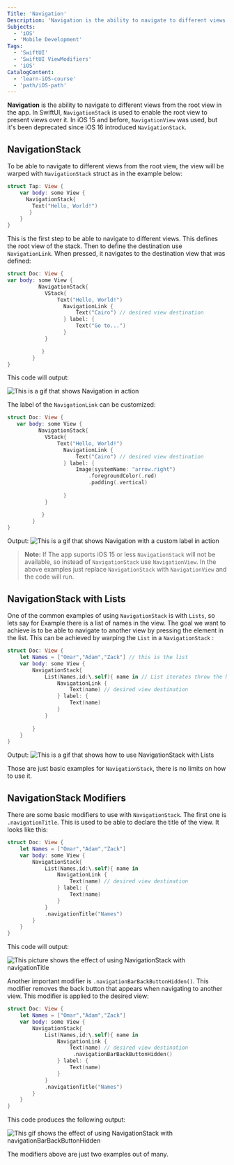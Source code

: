 ```yaml
---
Title: 'Navigation'
Description: 'Navigation is the ability to navigate to different views from the root view in the app.'
Subjects:
  - 'iOS'
  - 'Mobile Development'
Tags:
  - 'SwiftUI'
  - 'SwiftUI ViewModifiers'
  - 'iOS'
CatalogContent:
  - 'learn-iOS-course'
  - 'path/iOS-path'
---
```


**Navigation** is the ability to navigate to different views from the root view in the app. In SwiftUI, `NavigationStack` is used to enable the root view to present views over it.  In iOS 15 and before, `NavigationView` was used, but it's been deprecated since iOS 16 introduced `NavigationStack`. 

## NavigationStack

To be able to navigate to different views from the root view, the view will be warped with `NavigationStack` struct as in the example below: 

```Swift
struct Tap: View {
    var body: some View {
      NavigationStack{
        Text("Hello, World!")
       }
    }
}
```

This is the first step to be able to navigate to different views. This defines the root view of the stack. Then to define the destination use `NavigationLink`. When pressed, it navigates to the destination view that was defined: 

```Swift
struct Doc: View { 
var body: some View {
          NavigationStack{
            VStack{
                Text("Hello, World!")
                  NavigationLink {
                      Text("Cairo") // desired view destination
                  } label: {
                      Text("Go to...")
                  }
            }

           }
        }
}
```

This code will output:

![This is a gif that shows Navigation in action](https://raw.githubusercontent.com/Codecademy/docs/main/media/NavigationStack.gif)

The label of the `NavigationLink` can be customized:

```Swift
struct Doc: View { 
   var body: some View {
          NavigationStack{
            VStack{
                Text("Hello, World!")
                  NavigationLink {
                      Text("Cairo") // desired view destination
                  } label: {
                      Image(systemName: "arrow.right")
                          .foregroundColor(.red)
                          .padding(.vertical)
                      
                  }
            }

           }
        }
}
```
Output:
![This is a gif that shows Navigation with a custom label in action](https://raw.githubusercontent.com/Codecademy/docs/main/media/NavigationStack-with-Custom-label.gif)

> **Note:** If The app suports iOS 15 or less `NavigationStack` will not be available, so instead of `NavigationStack` use `NavigationView`. In the above examples just replace `NavigationStack` with `NavigationView` and the code will run.

## NavigationStack with Lists
One of the common examples of using `NavigationStack` is with `Lists`, so lets say for Example there is a list of names in the view. The goal we want to achieve is to be able to navigate to another view by pressing the element in the list. This can be achieved by warping the `List` in a `NavigationStack` :

```Swift
struct Doc: View {
    let Names = ["Omar","Adam","Zack"] // this is the list
    var body: some View {
        NavigationStack{
            List(Names,id:\.self){ name in // List iterates throw the Names array, every iteration the element is stored in name.
                NavigationLink {
                    Text(name) // desired view destination
                } label: {
                    Text(name)  
                }
            }
            
        }
    }
}
```
Output:
![This is a gif that shows how to use NavigationStack with Lists](https://raw.githubusercontent.com/Codecademy/docs/main/media/NavigationStack-with-List.gif)

Those are just basic examples for `NavigationStack`, there is no limits on how to use it.

## NavigationStack Modifiers

There are some basic modifiers to use with `NavigationStack`. The first one is `.navigationTitle`. This is used to be able to declare the title of the view. It looks like this:

```Swift
struct Doc: View {
    let Names = ["Omar","Adam","Zack"]
    var body: some View {
        NavigationStack{
            List(Names,id:\.self){ name in
                NavigationLink {
                    Text(name) // desired view destination
                } label: {
                    Text(name)
                }
            }
            .navigationTitle("Names")
        }
    }
}
```

This code will output:

![This picture shows the effect of using NavigationStack with navigationTitle](https://raw.githubusercontent.com/Codecademy/docs/main/media/NavigationStack-with-navigationTitle.png)

Another important modifier is `.navigationBarBackButtonHidden()`. This modifier removes the back button that appears when navigating to another view. This modifier is applied to the desired view:

```Swift
struct Doc: View {
    let Names = ["Omar","Adam","Zack"]
    var body: some View {
        NavigationStack{
            List(Names,id:\.self){ name in
                NavigationLink {
                    Text(name) // desired view destination
                     .navigationBarBackButtonHidden()
                } label: {
                    Text(name)
                }
            }
            .navigationTitle("Names")
        }
    }
}
```

This code produces the following output: 

![This gif shows the effect of using NavigationStack with navigationBarBackButtonHidden](https://raw.githubusercontent.com/Codecademy/docs/main/media/NavigationStack-with-navigationBarBackButtonHidden.gif)

The modifiers above are just two examples out of many.
